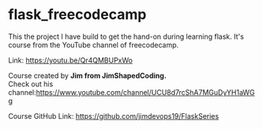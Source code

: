# flask_freecodecamp

This the project I have build to get the hand-on during learning flask. It's course from the YouTube channel of freecodecamp.

Link: https://youtu.be/Qr4QMBUPxWo

Course created by **Jim from JimShapedCoding.** \
Check out his channel:https://www.youtube.com/channel/UCU8d7rcShA7MGuDyYH1aWGg

Course GitHub Link: https://github.com/jimdevops19/FlaskSeries